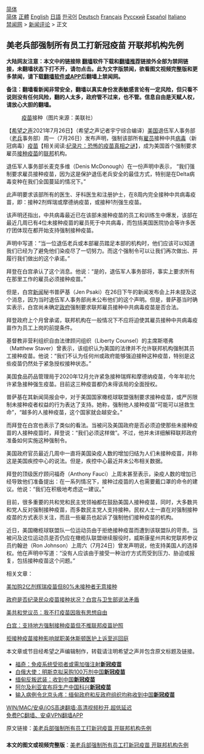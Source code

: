  <!-- 面包屑导航 --> <div class="breadcrumb"><!-- GTranslate: https://gtranslate.io/ -->  <div class="switcher notranslate">  <div class="selected">  <a href="#" onclick="return false;"> 简体</a>  </div>  <div class="option">  <a href="https://www.bannedbook.org" onclick="doGTranslate('zh-CN|zh-CN');jQuery('div.switcher div.selected a').html(jQuery(this).html());return false;" title="简体中文" class="nturl selected"> 简体</a>  <a href="https://www.bannedbook.org/zh-tw/" onclick="doGTranslate('zh-CN|zh-TW');jQuery('div.switcher div.selected a').html(jQuery(this).html());return false;" title="繁體中文" class="nturl"> 正體</a>  <a href="https://www.bannedbook.org/en/" onclick="doGTranslate('zh-CN|en');jQuery('div.switcher div.selected a').html(jQuery(this).html());return false;" title="English" class="nturl"> English</a>  <a href="https://www.bannedbook.org/ja/" onclick="doGTranslate('zh-CN|ja');jQuery('div.switcher div.selected a').html(jQuery(this).html());return false;" title="日本語" class="nturl"> 日語</a>  <a href="https://www.bannedbook.org/ko/" onclick="doGTranslate('zh-CN|ko');jQuery('div.switcher div.selected a').html(jQuery(this).html());return false;" title="한국어" class="nturl"> 한국어</a>  <a href="https://www.bannedbook.org/de/" onclick="doGTranslate('zh-CN|de');jQuery('div.switcher div.selected a').html(jQuery(this).html());return false;" title="Deutsch" class="nturl"> Deutsch</a>  <a href="https://www.bannedbook.org/fr/" onclick="doGTranslate('zh-CN|fr');jQuery('div.switcher div.selected a').html(jQuery(this).html());return false;" title="Français" class="nturl"> Français</a>  <a href="https://www.bannedbook.org/ru/" onclick="doGTranslate('zh-CN|ru');jQuery('div.switcher div.selected a').html(jQuery(this).html());return false;" title="Русский" class="nturl"> Русский</a>  <a href="https://www.bannedbook.org/es/" onclick="doGTranslate('zh-CN|es');jQuery('div.switcher div.selected a').html(jQuery(this).html());return false;" title="Español" class="nturl"> Español</a>  <a href="https://www.bannedbook.org/it/" onclick="doGTranslate('zh-CN|it');jQuery('div.switcher div.selected a').html(jQuery(this).html());return false;" title="Italiano" class="nturl"> Italiano</a>  </div>  </div>      <div class='breadcrumb-sub'><!-- Breadcrumb NavXT 6.3.0 --> <a href="https://www.bannedbook.org/" class="home">禁闻网</a> &gt; <a href="https://www.bannedbook.org/bnews/comments/" class="category">新闻评论</a> &gt; 正文</div></div><h2>美老兵部强制所有员工打新冠疫苗 开联邦机构先例</h2> <p class="notice"><b>大陆网友注意：本文中的链接除 <a href="https://github.com/bannedbook/fanqiang" >翻墙</a>软件下载和<a href="https://github.com/killgcd/justmysocks/blob/master/README.md">翻墙推荐</a>链接外全部为禁网链接，未翻墙状态下打不开，请勿点击。此为文字版禁闻，欲看图文视频完整版和更多禁闻，请下载<a href="https://github.com/bannedbook/fanqiang">翻墙软件或APP</a>后翻墙上禁闻网。</p><p>备注：翻墙看新闻非常安全，翻墙以真实身份发表敏感言论有一定风险，但只看不说则没有任何风险，翻的人太多，政府管不过来，也不管。信息自由是天赋人权，请放心大胆的翻墙。</b></p>  <div class="entry"> <figure><figcaption><a href="https://www.bannedbook.org/bnews/tag/%e7%96%ab%e8%8b%97/" class="st_tag internal_tag" rel="tag" title="标签 疫苗 下的日志">疫苗</a>接种（图片来源：美联社）</figcaption></figure> <p>【<span class='wp_keywordlink_affiliate'><a href="https://www.soundofhope.org" title="希望之声" target="_blank">希望之声</a></span>2021年7月26日】（希望之声记者宇宁综合编译）<a href="https://www.bannedbook.org/bnews/tag/%e7%be%8e%e5%9b%bd/" class="st_tag internal_tag" rel="tag" title="标签 美国 下的日志">美国</a>退伍军人事务部（<a href="https://www.bannedbook.org/bnews/tag/%e8%80%81%e5%85%b5/" class="st_tag internal_tag" rel="tag" title="标签 老兵 下的日志">老兵</a>事务部）周一（7月26日）发布声明，强制该部所有<a href="https://www.bannedbook.org/bnews/tag/%E9%9B%87%E5%91%98/" class="st_tag internal_tag" rel="tag" title="标签 雇员 下的日志">雇员</a>接种中共<a href="https://www.bannedbook.org/bnews/tag/%e7%97%85%e6%af%92/" class="st_tag internal_tag" rel="tag" title="标签 病毒 下的日志">病毒</a>（新冠病毒）<span class='wp_keywordlink'><a href="https://www.bannedbook.org/bnews/tculture/20160630/551027.html" title="疫苗" target="_blank">疫苗</a></span>【相关阅读:<a href='https://www.bannedbook.org/bnews/topimagenews/20180408/925060.html' target='_blank'>纪录片：恐怖的疫苗真相之谜</a>】，成为美国首个强制要求雇员<a href="https://www.bannedbook.org/bnews/tag/%E6%8E%A5%E7%A7%8D%E7%96%AB%E8%8B%97/" class="st_tag internal_tag" rel="tag" title="标签 接种疫苗 下的日志">接种疫苗</a>的<a href="https://www.bannedbook.org/bnews/tag/%E8%81%94%E9%82%A6/" class="st_tag internal_tag" rel="tag" title="标签 联邦 下的日志">联邦</a>机构。</p> <p>退伍军人事务部长麦克多维（Denis McDonough）在一份声明中表示， “我们强制要求雇员接种疫苗，因为这是保护退伍老兵安全的最佳方式，特别是在Delta病毒变种在我们全国蔓延的情况下。”</p> <p>此声明要求该部所有的医生、牙科医生和注册护士，在8周内完全接种中共病毒疫苗，即：接种2剂辉瑞或摩德纳疫苗，或接种1剂强生疫苗。</p> <p>该声明还指出，中共病毒最近已在该部未接种疫苗的员工和训练生中爆发，该部在最近几周已有4位未接种疫苗的雇员死于中共病毒，而包括美国医院协会等许多医疗团体现在都开始支持强制接种疫苗。</p> <p>声明中写道：“当一位退伍老兵或本部雇员踏足本部的机构时，他们应该可以知道我们已经为了避免他们染疫尽了一切努力。而这个强制令可以让我们再次做出、并履行我们做出的这个承诺。”</p> <p>拜登在白宫承认了这个消息。他说：“是的，退伍军人事务部将，事实上要求所有在那里工作的雇员必须接种疫苗。”</p>  <p>但是，白宫<span class='wp_keywordlink_affiliate'><a href="https://www.bannedbook.org/" title="新闻">新闻</a></span>秘书普萨基（Jen Psaki）在26日下午的新闻发布会上并未提及这个消息，因为当时退伍军人事务部尚未公布他们的这个声明。但是，普萨基当时确实表示，白宫尚未确定<a href="https://www.bannedbook.org/bnews/tag/%e6%94%bf%e5%ba%9c/" class="st_tag internal_tag" rel="tag" title="标签 政府 下的日志">政府</a>强制要求联邦雇员接种中共病毒疫苗是否合法。</p> <p>拜登政府上个月曾承诺，联邦机构在一般情况下不应将迫使其雇员接种中共病毒疫苗作为员工上岗的前提条件。</p> <p>基督教非营利组织自由法律顾问组织（Liberty Counsel）的主席斯塔弗（Matthew Staver）曾表示，该组织认为美国的法律并不允许联邦机构强制其员工接种疫苗。他说：“我们不认为任何州或政府能够强迫接种这种疫苗，特别是这些疫苗仍然处于紧急授权接种状态。”</p> <p>美国食品药品管理局于2020年12月允许紧急接种瑞辉和摩德纳疫苗，今年年初允许紧急接种强生疫苗。目前这三种疫苗都仍未得该局的全面授权。</p> <p>普萨基在其新闻简报会中，对于美国国家橄榄球联盟强制要求接种疫苗，或严厉限制未接种疫者权益的行为表达了支持。她称，强制他人接种疫苗“可能可以拯救生命”，“越多的人接种疫苗，这个国家就会越安全。”</p> <p>而拜登在白宫也表示了类似的看法。当被问及美国政府是否必须迫使那些未接种疫苗的人接种疫苗时，拜登说：“我们必须这样做”。不过，他并未详细解释联邦政府准备如何实施这种强制令。</p>  <p>美国政府官员最近几周中一直将美国染疫人数的增加归结为人们未接种疫苗，并称这是美国疾控中心的说法。但是，疾控中心最近并未公布相关数据。 </p> <p>拜登的顶级医疗顾问福奇（Anthony Fauci）上周末甚至表示，染疫人数的增加已经导致他们准备提出：在一系列情况下，接种过疫苗的人也需要戴口罩的命令的建议。他说：“我们在积极地考虑这一建议。”</p> <p>目前，很多重要的共和党和民主党领袖都在鼓励美国人接种疫苗，同时，大多数共和党人反对强制接种疫苗，而多数民主党人支持接种。民权人士一直在对强制接种疫苗的方式表示关注，而且一些雇员也起诉了强制他们接种疫苗的机构。</p> <p>近日，美国橄榄球联盟队一位运动员由于拒绝接种疫苗而遭到该联盟队的苛责。当被问及这位运动员是否仍应在橄榄队联盟继续服役时，威斯康星州共和党联邦参议员约翰逊（Ron Johnson）上周六（7月24日）曾发声明说，他支持美国人的选择权。他在声明中写道：“没有人应该由于接受一种治疗方式而受到压力、胁迫或报复，包括接种疫苗这个问题。”</p> <p>相关文章：</p> <p><a data-ved="2ahUKEwjUlfe41IHyAhWmwTgGHdyfD8sQFjACegQICxAD" href="https://www.soundofhope.org/post/528794?lang=b5" ping="/url?sa=t&amp;source=web&amp;rct=j&amp;url=https://www.soundofhope.org/post/528794%3Flang%3Db5&amp;ved=2ahUKEwjUlfe41IHyAhWmwTgGHdyfD8sQFjACegQICxAD">美加购2亿剂辉瑞疫苗但80%未接种者无意接种</a></p>  <p><a data-ved="2ahUKEwi13P6l04HyAhWHumMGHbK6BZkQFjABegQIAhAD" href="https://www.soundofhope.org/post/523727?lang=b5" ping="/url?sa=t&amp;source=web&amp;rct=j&amp;url=https://www.soundofhope.org/post/523727%3Flang%3Db5&amp;ved=2ahUKEwi13P6l04HyAhWHumMGHbK6BZkQFjABegQIAhAD">政府是否纪录民众疫苗接种状况？白宫与卫生部说法矛盾</a></p> <p><a data-ved="2ahUKEwjun8XC0oHyAhW13jgGHXj1BsYQFjAAegQIBRAD" href="https://www.soundofhope.org/post/527207?lang=b5" ping="/url?sa=t&amp;source=web&amp;rct=j&amp;url=https://www.soundofhope.org/post/527207%3Flang%3Db5&amp;ved=2ahUKEwjun8XC0oHyAhW13jgGHXj1BsYQFjAAegQIBRAD">美共和党议员：我不打疫苗因我有思想自由</a></p> <p><a data-ved="2ahUKEwjJwuObyYHyAhWoxzgGHXD_C-gQFjADegQIFRAD" href="https://www.soundofhope.org/post/525113?lang=b5" ping="/url?sa=t&amp;source=web&amp;rct=j&amp;url=https://www.soundofhope.org/post/525113%3Flang%3Db5&amp;ved=2ahUKEwjJwuObyYHyAhWoxzgGHXD_C-gQFjADegQIFRAD">白宫：支持地方强制接种疫苗但不推联邦疫苗护照</a></p> <p><a data-ved="2ahUKEwiH3Li804HyAhVRzTgGHQVtCKEQFjAAegQIBBAD" href="https://www.soundofhope.org/post/515726?lang=b5" ping="/url?sa=t&amp;source=web&amp;rct=j&amp;url=https://www.soundofhope.org/post/515726%3Flang%3Db5&amp;ved=2ahUKEwiH3Li804HyAhVRzTgGHQVtCKEQFjAAegQIBBAD">拒接种疫苗接种影响就职美休斯顿医护上诉至巡回庭</a></p> <p>本文章或节目经希望之声编辑制作，转载请注明希望之声并包含原文标题及链接。 </p> <ul class='op-related-articles' title='相关阅读'> <li><a href='https://www.bannedbook.org/bnews/comments/20210726/1594420.html' target='_blank'>福奇：免疫系统受损者或需加强注射<b>新冠疫苗</b></a></li> <li><a href='https://www.bannedbook.org/bnews/baitai/20210726/1594372.html' target='_blank'>白俄大使：明斯克拟采购100万剂中国<b>新冠疫苗</b></a></li> <li><a href='https://www.bannedbook.org/bnews/baitai/20210726/1594291.html' target='_blank'>缅甸反叛武装：收到中国<b>新冠疫苗</b></a></li> <li><a href='https://www.bannedbook.org/bnews/headline/20210725/1593970.html' target='_blank'>阿尔及利亚宣布将生产中国科兴<b>新冠疫苗</b></a></li> <li><a href='https://www.bannedbook.org/bnews/headline/20210724/1593556.html' target='_blank'>输入病例令北京头疼：缅甸政府和反政府组织均称收到中国<b>新冠疫苗</b></a></li> </ul> <p class="texttj"> <a href="https://github.com/bannedbook/fanqiang/wiki/V2ray%E6%9C%BA%E5%9C%BA" target="_blank">WIN/MAC/安卓/iOS高速翻墙:高清视频秒开,超低延迟</a><br/> <a href="https://github.com/bannedbook/fanqiang/wiki/%E7%A6%81%E9%97%BB%E7%BD%91%E5%AE%89%E5%8D%93%E7%BF%BB%E5%A2%99%E6%96%B0%E9%97%BBAPP" target="_blank">免费PC翻墙、安卓VPN翻墙APP</a></p> <p>原文链接：<a class="src_link"  href="https://www.soundofhope.org/post/529445" target="_blank">美老兵部强制所有员工打新冠疫苗 开联邦机构先例</a></p><a name='sharetosocial'></a>  <div style="margin-bottom:5px;padding-bottom:5px;clear:both"> <div id="archive-pix-1" class="banner-ads"> <!-- AuctionX Display platform tag START --> <div id="26318x728x90x621x_ADSLOT2" clicktrack="%%CLICK_URL_ESC%%"></div> <!-- AuctionX Display platform tag END --> </div> <div id="archive-pix-2" class="banner-ads"> <!-- AuctionX Display platform tag START --> <div id="26315x300x250x621x_ADSLOT2" clicktrack="%%CLICK_URL_ESC%%"></div> <!-- AuctionX Display platform tag END --> </div> </div>  <div id="archive-pix-1" class="banner-ads"> <!-- AuctionX Display platform tag START --> <div id="26318x728x90x621x_ADSLOT3" clicktrack="%%CLICK_URL_ESC%%"></div> <!-- AuctionX Display platform tag END --> </div> <div><b>本文的图文或视频完整版</b>：<a href='https://www.bannedbook.org/bnews/comments/20210727/1594813.html'>美老兵部强制所有员工打新冠疫苗 开联邦机构先例</a></div>  </div><!--END ENTRY--> 